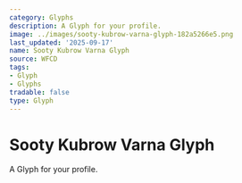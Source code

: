 ```yaml
---
category: Glyphs
description: A Glyph for your profile.
image: ../images/sooty-kubrow-varna-glyph-182a5266e5.png
last_updated: '2025-09-17'
name: Sooty Kubrow Varna Glyph
source: WFCD
tags:
- Glyph
- Glyphs
tradable: false
type: Glyph
---
```


# Sooty Kubrow Varna Glyph

A Glyph for your profile.

